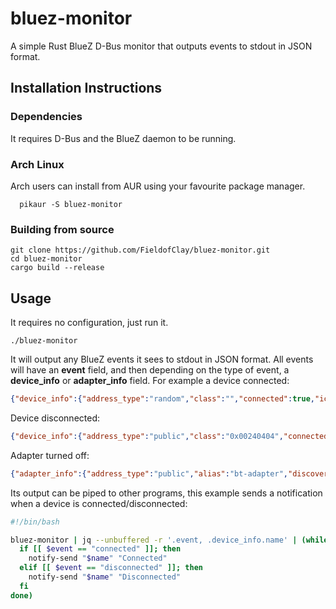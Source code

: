 # bluez-monitor
A simple Rust BlueZ D-Bus monitor that outputs events to stdout in JSON format.

## Installation Instructions
### Dependencies
It requires D-Bus and the BlueZ daemon to be running.
### Arch Linux
Arch users can install from AUR using your favourite package manager.
```
  pikaur -S bluez-monitor
```
### Building from source
```
git clone https://github.com/FieldofClay/bluez-monitor.git
cd bluez-monitor
cargo build --release
```

## Usage
It requires no configuration, just run it.
```
./bluez-monitor
```
It will output any BlueZ events it sees to stdout in JSON format. All events will have an **event** field, and then depending on the type of event, a **device_info** or **adapter_info** field. For example a device connected:
```json
{"device_info":{"address_type":"random","class":"","connected":true,"icon":"input-mouse","mac_address":"12:34:56:78:90:AB","name":"M720 Triathlon","paired":true,"trusted":true},"event":"connected"}
```
Device disconnected:
```json
{"device_info":{"address_type":"public","class":"0x00240404","connected":false,"icon":"audio-headset","mac_address":"12:34:56:78:90:AB","name":"MDR-1000X","paired":true,"trusted":true},"event":"disconnected"}
```
Adapter turned off:
```json
{"adapter_info":{"address_type":"public","alias":"bt-adapter","discovering":false,"mac_address":"12:34:56:78:90:AB","name":"bt-adapter","powered":false},"event":"powered"}
```
Its output can be piped to other programs, this example sends a notification when a device is connected/disconnected:
```bash
#!/bin/bash

bluez-monitor | jq --unbuffered -r '.event, .device_info.name' | (while read -r event && read -r name; do
  if [[ $event == "connected" ]]; then
    notify-send "$name" "Connected"
  elif [[ $event == "disconnected" ]]; then
    notify-send "$name" "Disconnected"
  fi
done)
```

